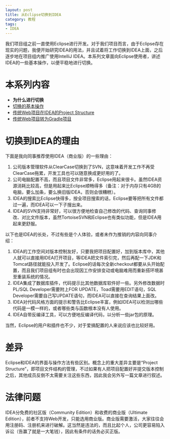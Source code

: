 ```yaml
---
layout: post
title: 从Eclipse切换到IDEA
category: 教程
tags: 
- IDEA
---
```

我们项目组之前一直使用Eclipse进行开发。对于我们项目而言，由于Eclipse存在现实的问题，我便开始研究IDEA的用法，并且试着将工作切换到IDEA上面，之后逐步地在项目组内推广使用IntelliJ IDEA。本系列文章面向Eclipse使用者，讲述IDEA的一些基本操作，以便平稳地进行切换。
<!-- more -->

# 本系列内容
* **为什么进行切换**
* [切换的基本操作](/2018/12/13/switch-to-idea-1/)
* [传统Web项目在IDEA的Project Structure](/2019/01/27/switch-to-idea-2)
* [传统Web项目转为Gradle项目](/2019/08/03/switch-to-idea-3/)

# 切换到IDEA的理由
下面是我向同事推荐使用IDEA（商业版）的一些理由：

1. 公司版本管理软件从ClearCase切换到了SVN，这意味着开发工作不再受ClearCase拖累，开发工具也可以随意换成更好用的了。
2. 公司电脑配置不高，而且项目文件非常多，Eclipse用起来很卡。虽然IDEA资源消耗比较高，但是用起来比Eclipse顺畅得多（备注：对于内存只有4GB的电脑，要么加条，要么换旧版IDEA，否则会很糟糕）。
3. IDEA的搜索比Eclipse快得多，按全项目搜索的话，Eclipse要等把所有文件都过一遍，而IDEA可以一下子搜出来。
4. IDEA的SVN支持非常好，可以很方便地检查自己修改的代码、查询同事修改、对比文件版本，虽然TortoiseSVN和Eclipse也有类似功能，但是IDEA用起来更舒服。

以下也是IDEA的长处，不过有些是个人体验，或者未作为推销的内容向同事介绍：

1. IDEA的工作空间对版本控制友好，只要我把项目配置好，加到版本库中，其他人就可以直接用IDEA打开项目，等IDEA把文件索引完，然后再配一下JDK和Tomcat路径就能投入开发了。Eclipse的话每次全新checkout都要从头开始配置，而且我们项目组有时也会出现因工作安排变动或电脑难用而重新搭环境甚至重装系统的情况。
2. IDEA集成了数据库插件，代码提示比其他数据库软件好一些。另外修改数据时PL/SQL Developer需要附上FOR UPDATE，Toad需要用EDIT语句，SQL Developer需要自己写UPDATE语句，而IDEA可以直接在查询结果上面改。
3. IDEA对代码风格方面的提示和警告比Eclipse丰富，例如IDEA可以检测出哪些代码是一模一样的，或者哪些类与函数根本没有人使用。
4. IDEA自带反编译工具，可以方便地反编译代码，以分析一些jar包的原理。

当然，Eclipse的用户和插件也不少，对于爱搞配置的人来说应该也比较好用。

# 差异
Eclipse和IDEA的界面与操作方法有些区别。概念上的重大差异主要是“Project Structure”，即项目文件结构的管理，不过如果有人把项目配置好并提交版本控制之后，其他成员反倒不太需要关注这些东西，因此我会另外写一篇文章进行叙述。

# 法律问题
IDEA分免费的社区版（Community Edition）和收费的商业版（Ultimate Edition），前者不支持Web开发，只能选用商业版。商业版需要激活，大家往往会用注册码、注册机来进行破解。这当然是违法的，而且比起个人，公司更容易陷入诉讼（告赢了就是一大笔钱），因此有条件的话务必买正版。
